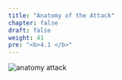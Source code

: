```yaml
---
title: "Anatomy of the Attack"
chapter: false
draft: false
weight: 41
pre: "<b>4.1 </b>"
---
```




![anatomy attack](/images/anatomy-attack.png)